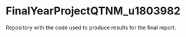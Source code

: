 # FinalYearProjectQTNM_u1803982
Repository with the code used to produce results for the final report.
